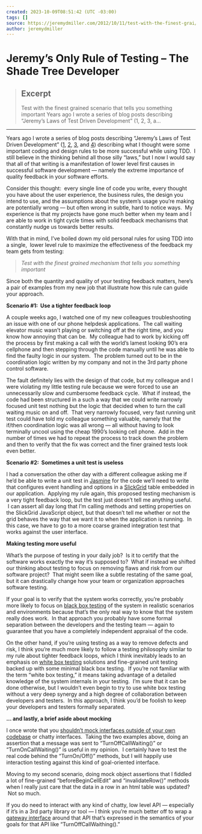```yaml
---
created: 2023-10-09T08:51:42 (UTC -03:00)
tags: []
source: https://jeremydmiller.com/2012/10/11/test-with-the-finest-grai/
author: jeremydmiller
---
```


# Jeremy’s Only Rule of Testing – The Shade Tree Developer

> ## Excerpt
> Test with the finest grained scenario that tells you something important Years ago I wrote a series of blog posts describing “Jeremy’s Laws of Test Driven Development” (1, 2, 3, a…

---
Years ago I wrote a series of blog posts describing “Jeremy’s Laws of Test Driven Development” ([1](http://codebetter.com/jeremymiller/2005/10/21/haacked-on-tdd-and-jeremys-first-rule-of-tdd/), [2](http://codebetter.com/jeremymiller/2006/03/09/jeremys-second-law-of-tdd-push-dont-pull/), [3](http://codebetter.com/jeremymiller/2006/05/30/achieve-better-results-by-following-jeremys-third-law-of-tdd-test-small-before-testing-big/), and [4](http://codebetter.com/jeremymiller/2007/04/27/jeremys-fourth-law-of-test-driven-development-keep-your-tail-short/)) describing what I thought were some important coding and design rules to be more successful while using TDD.  I still believe in the thinking behind all those silly “laws,” but I now I would say that all of that writing is a manifestation of lower level first causes in successful software development — namely the extreme importance of quality feedback in your software efforts.

Consider this thought:  every single line of code you write, every thought you have about the user experience, the business rules, the design you intend to use, and the assumptions about the system’s usage you’re making are potentially wrong — but often wrong in subtle, hard to notice ways.  My experience is that my projects have gone much better when my team and I are able to work in tight cycle times with solid feedback mechanisms that constantly nudge us towards better results.

With that in mind, I’ve boiled down my old personal rules for using TDD into a single,  lower level rule to maximize the effectiveness of the feedback my team gets from testing:

> _Test with the finest grained mechanism that tells you something important_

Since both the quantity and quality of your testing feedback matters, here’s a pair of examples from my new job that illustrate how this rule can guide your approach.

**Scenario #1:  Use a tighter feedback loop**

A couple weeks ago, I watched one of my new colleagues troubleshooting an issue with one of our phone helpdesk applications.  The call waiting elevator music wasn’t playing or switching off at the right time, and you know how annoying that can be.  My colleague had to work by kicking off the process by first making a call with the world’s lamest looking 90’s era cellphone and then stepping through the code manually until he was able to find the faulty logic in our system.  The problem turned out to be in the coordination logic written by my company and not in the 3rd party phone control software.

The fault definitely lies with the design of that code, but my colleague and I were violating my little testing rule because we were forced to use an unnecessarily slow and cumbersome feedback cycle.  What if instead, the code had been structured in a such a way that we could write narrowly focused unit test nothing but the logic that decided when to turn the call waiting music on and off.  That very narrowly focused, very fast running unit test could have told my colleague something valuable, namely that the if/then coordination logic was all wrong — all without having to look terminally uncool using the cheap 1990’s looking cell phone.  Add in the number of times we had to repeat the process to track down the problem and then to verify that the fix was correct and the finer grained tests look even better.

**Scenario #2:  Sometimes a unit test is useless**

I had a conversation the other day with a different colleague asking me if he’d be able to write a unit test in [Jasmine](https://github.com/pivotal/jasmine) for the code we’ll need to write that configures event handling and options in a [SlickGrid](https://github.com/mleibman/SlickGrid) table embedded in our application.  Applying my rule again, this proposed testing mechanism is a very tight feedback loop, but the test just doesn’t tell me anything useful.  I can assert all day long that I’m calling methods and setting properties on the SlickGrid JavaScript object, but that doesn’t tell me whether or not the grid behaves the way that we want it to when the application is running.  In this case, we have to go to a more coarse grained integration test that works against the user interface.

**Making testing more useful**

What’s the purpose of testing in your daily job?  Is it to certify that the software works exactly the way it’s supposed to?  What if instead we shifted our thinking about testing to focus on removing flaws and risk from our software project?  That might seem like a subtle restating of the same goal, but it can drastically change how your team or organization approaches software testing.

If your goal is to verify that the system works correctly, you’re probably more likely to focus on [black box testing](http://en.wikipedia.org/wiki/Black-box_testing) of the system in realistic scenarios and environments because that’s the only real way to know that the system really does work.  In that approach you probably have some formal separation between the developers and the testing team — again to guarantee that you have a completely independent appraisal of the code.

On the other hand, if you’re using testing as a way to remove defects and risk, I think you’re much more likely to follow a testing philosophy similar to my rule about tighter feedback loops, which I think inevitably leads to an emphasis on [white box testing](http://en.wikipedia.org/wiki/White-box_testing) solutions and fine-grained unit testing backed up with some minimal black box testing.  If you’re not familiar with the term “white box testing,” it means taking advantage of a detailed knowledge of the system internals in your testing.  I’m sure that it can be done otherwise, but I wouldn’t even begin to try to use white box testing without a very deep synergy and a high degree of collaboration between developers and testers.  In this approach, I think you’d be foolish to keep your developers and testers formally separated.

**… and lastly, a brief aside about mocking**

I once wrote that you [shouldn’t mock interfaces outside of your own codebase](http://codebetter.com/jeremymiller/2006/01/10/best-and-worst-practices-for-mock-objects/) or chatty interfaces.  Taking the two examples above, doing an assertion that a message was sent to “TurnOffCallWaiting()” or “TurnOnCallWaiting()” is useful in my opinion.  I certainly have to test the real code behind the “TurnOn/Off()” methods, but I will happily use interaction testing against this kind of goal-oriented interface.

Moving to my second scenario, doing mock object assertions that I fiddled a lot of fine-grained “beforeBeginCellEdit” and “invalidateRow()” methods when I really just care that the data in a row in an html table was updated?  Not so much.

If you do need to interact with any kind of chatty, low level API — especially if it’s in a 3rd party library or tool — I think you’re much better off to wrap a [gateway interface](http://martinfowler.com/eaaCatalog/gateway.html) around that API that’s expressed in the semantics of your goals for that API like “TurnOffCallWaithing().”
